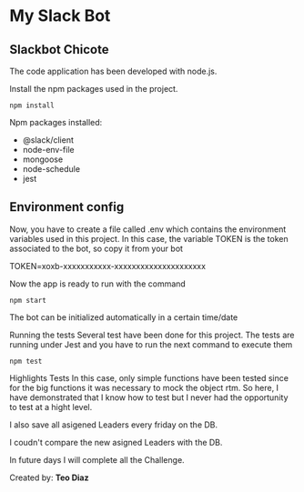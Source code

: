 <h1> My Slack Bot</h1>
 
<h2>Slackbot Chicote</h2>

The code application has been developed with node.js.

Install the npm packages used in the project.

```npm install```

Npm packages installed:

- @slack/client
- node-env-file
- mongoose
- node-schedule
- jest


## Environment config

Now, you have to create a file called .env which contains the environment variables used in this project. In this case, the variable TOKEN is the token associated to the bot, so copy it from your bot

TOKEN=xoxb-xxxxxxxxxxx-xxxxxxxxxxxxxxxxxxxxx

Now the app is ready to run with the command

```npm start```

The bot can be initialized automatically in a certain time/date

Running the tests
Several test have been done for this project. The tests are running under Jest and you have to run the next command to execute them

```npm test```

Highlights
Tests
In this case, only simple functions have been tested since for the big functions it was necessary to mock the object rtm. So here, I have demonstrated that I know how to test but I never had the opportunity to test at a hight level.

I also save all asigened Leaders every friday on the DB.

I coudn't compare the new asigned Leaders with the DB. 

In future days I will complete all the Challenge.

Created by: **Teo Diaz**
